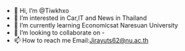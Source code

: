 - 👋 Hi, I’m @Tiwkhxo
- 👀 I’m interested in Car,IT and News in Thailand
- 🌱 I’m currently learning Economicsat Naresuan University
- 💞️ I’m looking to collaborate on -
- 📫 How to reach me Email:Jirayuts62@nu.ac.th

<!---
Tiwkhxo/Tiwkhxo is a ✨ special ✨ repository because its `README.md` (this file) appears on your GitHub profile.
You can click the Preview link to take a look at your changes.
--->
